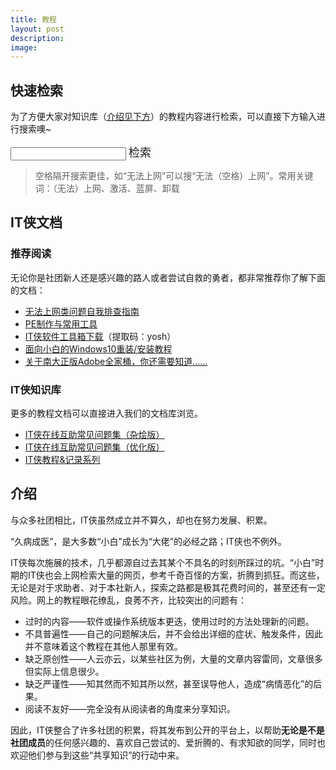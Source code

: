 ```yaml
---
title: 教程
layout: post
description: 
image:
---
```


## 快速检索

为了方便大家对知识库（<a href="#docintro">介绍见下方</a>）的教程内容进行检索，可以直接下方输入进行搜索噢~

<form>
<input id="yqsearch" style="color:#272727">
<a id= "sButton" class="button small"><font size="4">检索</font></a>
</form>

<script>
    //一个简单粗暴的搜索 by某个萌新 ╮(╯▽╰)╭
    function search() {
        var x, encodedx, url;
        url = "https://www.yuque.com/itxia/s?q="
        // 获取 id="yqsearch" 的值
        x = document.getElementById("yqsearch").value;
        if (x!=""){
            //转换url
            encodedx = encodeURI(x)
            window.open(url + encodedx);
        }
    }
    document.getElementById("sButton").onclick = search;
</script>

>空格隔开搜索更佳，如“无法上网”可以搜“无法（空格）上网”。常用关键词：（无法）上网、激活、蓝屏、卸载

## IT侠文档

### 推荐阅读

无论你是社团新人还是感兴趣的路人或者尝试自救的勇者，都非常推荐你了解下面的文档：

- [无法上网类问题自我排查指南](https://www.yuque.com/itxia/help/network_problem)
- [PE制作与常用工具](https://www.yuque.com/itxia/help/itxia_toolkits)
- [IT侠软件工具箱下载](https://pan.baidu.com/s/1D_YV4T-Lv43jF8bWD72SoA)（提取码：yosh）
- [面向小白的Windows10重装/安装教程](https://www.yuque.com/itxia/article/install_win10_from_scratch)
- [关于南大正版Adobe全家桶，你还需要知道……](https://www.yuque.com/itxia/article/nju_adobe_tips)

### IT侠知识库 

更多的教程文档可以直接进入我们的文档库浏览。

- [IT侠在线互助常见问题集（杂烩版）](https://www.yuque.com/itxia/timdoc/help_original)
- [IT侠在线互助常见问题集（优化版）](https://www.yuque.com/itxia/help)
- [IT侠教程&记录系列](https://www.yuque.com/itxia/article)

## <span id="docintro">介绍</span>

<p>与众多社团相比，IT侠虽然成立并不算久，却也在努力发展、积累。</p>

<p>“久病成医”，是大多数“小白”成长为“大佬”的必经之路；IT侠也不例外。</p>

<p>IT侠每次施展的技术，几乎都源自过去其某个不具名的时刻所踩过的坑。“小白”时期的IT侠也会上网检索大量的网页，参考千奇百怪的方案，折腾到抓狂。而这些，无论是对于求助者、对于本社新人，探索之路都是极其花费时间的，甚至还有一定风险。网上的教程眼花缭乱，良莠不齐，比较突出的问题有：</p>

- 过时的内容——软件或操作系统版本更迭，使用过时的方法处理新的问题。
- 不具普遍性——自己的问题解决后，并不会给出详细的症状、触发条件，因此并不意味着这个教程在其他人那里有效。
- 缺乏原创性——人云亦云，以某些社区为例，大量的文章内容雷同，文章很多但实际上信息很少。
- 缺乏严谨性——知其然而不知其所以然，甚至误导他人，造成“病情恶化”的后果。
- 阅读不友好——完全没有从阅读者的角度来分享知识。

<p>因此，IT侠整合了许多社团的积累，将其发布到公开的平台上，以帮助<b>无论是不是社团成员</b>的任何感兴趣的、喜欢自己尝试的、爱折腾的、有求知欲的同学，同时也欢迎他们参与到这些“共享知识”的行动中来。</p>
